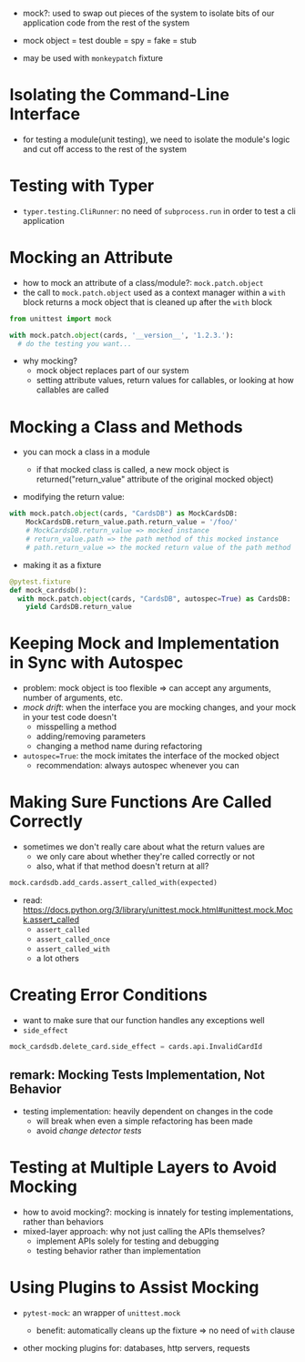 - mock?: used to swap out pieces of the system to isolate bits of our application code
  from the rest of the system

- mock object = test double = spy = fake = stub
- may be used with `monkeypatch` fixture

# Isolating the Command-Line Interface
- for testing a module(unit testing), we need to isolate the module's logic and cut off access to the rest of the system

# Testing with Typer
- `typer.testing.CliRunner`: no need of `subprocess.run` in order to test a cli application

# Mocking an Attribute
- how to mock an attribute of a class/module?: `mock.patch.object`
- the call to `mock.patch.object` used as a context manager within a `with` block returns a mock object that is cleaned up after the `with` block

```py
from unittest import mock

with mock.patch.object(cards, '__version__', '1.2.3.'):
  # do the testing you want...
```

- why mocking?
  - mock object replaces part of our system
  - setting attribute values, return values for callables, or looking at how callables are called

# Mocking a Class and Methods
- you can mock a class in a module
  - if that mocked class is called, a new mock object is returned("return_value" attribute of the original mocked object)

- modifying the return value:

```py
with mock.patch.object(cards, "CardsDB") as MockCardsDB:
    MockCardsDB.return_value.path.return_value = '/foo/'
    # MockCardsDB.return_value => mocked instance
    # return_value.path => the path method of this mocked instance
    # path.return_value => the mocked return value of the path method
```

- making it as a fixture
```py
@pytest.fixture
def mock_cardsdb():
  with mock.patch.object(cards, "CardsDB", autospec=True) as CardsDB:
    yield CardsDB.return_value
```

# Keeping Mock and Implementation in Sync with Autospec
- problem: mock object is too flexible => can accept any arguments, number of arguments, etc.
- *mock drift*: when the interface you are mocking changes, and your mock in your test code doesn't
  - misspelling a method
  - adding/removing parameters
  - changing a method name during refactoring
- `autospec=True`: the mock imitates the interface of the mocked object
  - recommendation: always autospec whenever you can

# Making Sure Functions Are Called Correctly
- sometimes we don't really care about what the return values are 
  - we only care about whether they're called correctly or not
  - also, what if that method doesn't return at all?

```py
mock.cardsdb.add_cards.assert_called_with(expected)
```
- read: https://docs.python.org/3/library/unittest.mock.html#unittest.mock.Mock.assert_called
  - `assert_called`
  - `assert_called_once`
  - `assert_called_with`
  - a lot others

# Creating Error Conditions
- want to make sure that our function handles any exceptions well
- `side_effect`

```py
mock_cardsdb.delete_card.side_effect = cards.api.InvalidCardId
```

## remark: Mocking Tests Implementation, Not Behavior
- testing implementation: heavily dependent on changes in the code
  - will break when even a simple refactoring has been made
  - avoid *change detector tests*

# Testing at Multiple Layers to Avoid Mocking
- how to avoid mocking?: mocking is innately for testing implementations, rather than behaviors
- mixed-layer approach: why not just calling the APIs themselves?
  - implement APIs solely for testing and debugging
  - testing behavior rather than implementation

# Using Plugins to Assist Mocking
- `pytest-mock`: an wrapper of `unittest.mock`
  - benefit: automatically cleans up the fixture => no need of `with` clause

- other mocking plugins for: databases, http servers, requests
